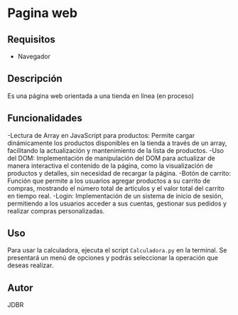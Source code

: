 # Pagina web

## **Requisitos**
  - Navegador

## Descripción

Es una página web orientada a una tienda en línea (en proceso)

## Funcionalidades

  -Lectura de Array en JavaScript para productos: Permite cargar dinámicamente los productos disponibles en la tienda a través de un array, facilitando la actualización y mantenimiento de la lista de productos.
  -Uso del DOM: Implementación de manipulación del DOM para actualizar de manera interactiva el contenido de la página, como la visualización de productos y detalles, sin necesidad de recargar la página.
  -Botón de carrito: Función que permite a los usuarios agregar productos a su carrito de compras, mostrando el número total de artículos y el valor total del carrito en tiempo real.
  -Login: Implementación de un sistema de inicio de sesión, permitiendo a los usuarios acceder a sus cuentas, gestionar sus pedidos y realizar compras personalizadas.
 

## Uso

Para usar la calculadora, ejecuta el script `Calculadora.py` en la terminal. Se presentará un menú de opciones y podrás seleccionar la operación que deseas realizar.


## Autor
JDBR


